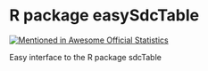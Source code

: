# R package easySdcTable
[![Mentioned in Awesome Official Statistics ](https://awesome.re/mentioned-badge.svg)](http://www.awesomeofficialstatistics.org)

Easy interface to the R package sdcTable

